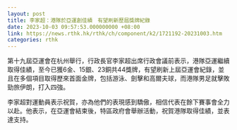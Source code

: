 ```yaml
---
layout: post
title: 李家超：港隊於亞運創佳績　有望刷新歷屆獎牌紀錄
date: 2023-10-03 09:57:53.000000000 +08:00
link: https://news.rthk.hk/rthk/ch/component/k2/1721192-20231003.htm
categories: rthk
---
```


第十九屆亞運會在杭州舉行，行政長官李家超出席行政會議前表示，港隊亞運繼續取得佳績，至今已獲6金、15銀、23銅共44獎牌，有望刷新上屆亞運會紀錄，並且在多個項目取得歷來首面金牌，包括游泳、劍擊和高爾夫球，而港隊男足就擊敗勁旅伊朗，打入四強。

李家超對運動員表示祝賀，亦為他們的表現感到驕傲，相信代表在餘下賽事會全力以赴。他表示，在亞運會結束後，特區政府會舉辦活動，祝賀港隊取得佳績，並表達支持。
